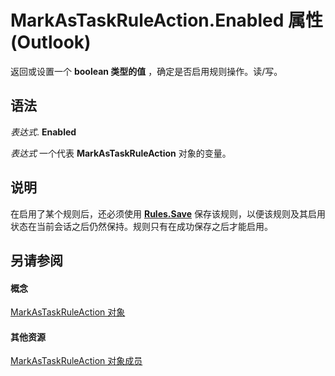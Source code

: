 
# MarkAsTaskRuleAction.Enabled 属性 (Outlook)

返回或设置一个 **boolean 类型的值** ，确定是否启用规则操作。读/写。


## 语法

 _表达式_. **Enabled**

 _表达式_ 一个代表 **MarkAsTaskRuleAction** 对象的变量。


## 说明

在启用了某个规则后，还必须使用  **[Rules.Save](d838eca0-4ec5-ab43-a031-fd65ab7d9f3c.md)** 保存该规则，以便该规则及其启用状态在当前会话之后仍然保持。规则只有在成功保存之后才能启用。


## 另请参阅


#### 概念


[MarkAsTaskRuleAction 对象](639d9242-7387-2b25-9d0f-f7a14cf16790.md)
#### 其他资源


[MarkAsTaskRuleAction 对象成员](1ec55a3d-5e52-d56a-d5ca-4372d393b9fa.md)